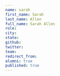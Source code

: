 ```yaml
---
name: sarah
first_name: Sarah
last_name: Allen
full_name: Sarah Allen
role: 
city: 
state: 
github: 
twitter: 
team: 
redirect_from: 
alumni: true
published: true
---
```


